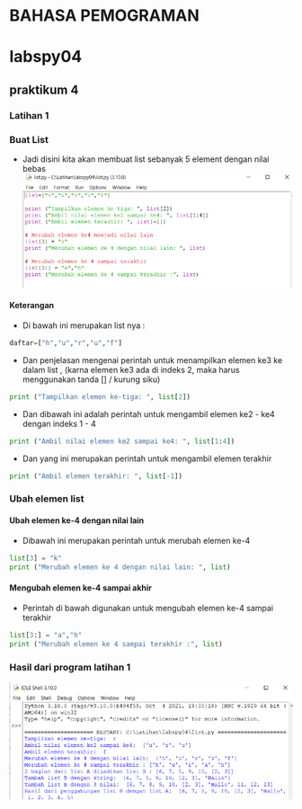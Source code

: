 # BAHASA PEMOGRAMAN
# labspy04
## praktikum 4


### Latihan 1
### Buat List
- Jadi disini kita akan membuat list sebanyak 5 element dengan nilai bebas
![gambar1](ss/ss1.png)
#### Keterangan
- Di bawah ini merupakan list nya :
```python
daftar=["h","u","r","u","f"]
```
- Dan penjelasan mengenai perintah untuk menampilkan elemen ke3 ke dalam list , (karna elemen ke3 ada di indeks 2, maka harus menggunakan tanda [] / kurung siku)
```python
print ("Tampilkan elemen ke-tiga: ", list[2])
```
- Dan dibawah  ini adalah perintah untuk mengambil elemen ke2 - ke4 dengan indeks 1 - 4
```python
print ("Ambil nilai elemen ke2 sampai ke4: ", list[1:4])
```
- Dan yang ini merupakan perintah untuk mengambil elemen terakhir
```python
print ("Ambil elemen terakhir: ", list[-1])
```
### Ubah elemen list
#### Ubah elemen ke-4 dengan nilai lain 
- Dibawah ini merupakan perintah untuk merubah elemen ke-4
```python
list[3] = "k"
print ("Merubah elemen ke 4 dengan nilai lain: ", list)
```
#### Mengubah elemen ke-4 sampai akhir
- Perintah di bawah digunakan untuk mengubah elemen ke-4 sampai terakhir
```python
list[3:] = "a","h"
print ("Merubah elemen ke 4 sampai terakhir :", list)
```
### Hasil dari program latihan 1
![gambar2](ss/ss2.png)

